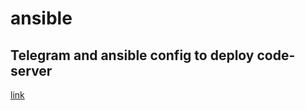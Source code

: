 # ansible

## Telegram and ansible config to deploy code-server 
[link](https://github.com/nityam2007/ansible/tree/main/ansible-with-telegram-bot)
